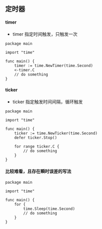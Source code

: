 ## 定时器



#### timer

* timer 指定时间触发，只触发一次


```golang
package main

import "time"

func main() {
	timer := time.NewTimer(time.Second)
	<-timer.C
	// do something
}
```



#### ticker

* ticker 指定触发时间间隔，循环触发

```golang
package main

import "time"

func main() {
	ticker := time.NewTicker(time.Second)
    defer ticker.Stop()

	for range ticker.C {
		// do something
	}
}
```



#### 比较难看，且存在瞬时误差的写法

```golang
package main

import "time"

func main() {
	for {
		time.Sleep(time.Second)
		// do something
	}
}
```